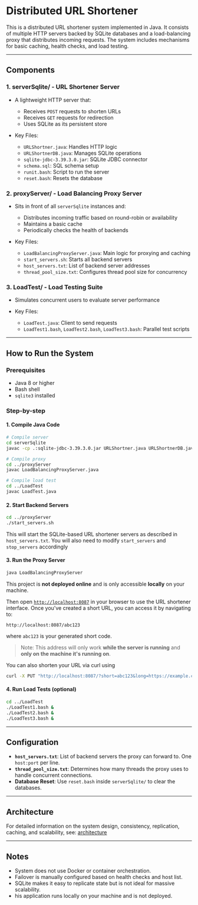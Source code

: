 # Distributed URL Shortener

This is a distributed URL shortener system implemented in Java. It consists of multiple HTTP servers backed by SQLite databases and a load-balancing proxy that distributes incoming requests. The system includes mechanisms for basic caching, health checks, and load testing.

---

## Components

### 1. serverSqlite/ - URL Shortener Server

* A lightweight HTTP server that:

  * Receives `POST` requests to shorten URLs
  * Receives `GET` requests for redirection
  * Uses SQLite as its persistent store
* Key Files:

  * `URLShortner.java`: Handles HTTP logic
  * `URLShortnerDB.java`: Manages SQLite operations
  * `sqlite-jdbc-3.39.3.0.jar`: SQLite JDBC connector
  * `schema.sql`: SQL schema setup
  * `runit.bash`: Script to run the server
  * `reset.bash`: Resets the database

### 2. proxyServer/ - Load Balancing Proxy Server

* Sits in front of all `serverSqlite` instances and:

  * Distributes incoming traffic based on round-robin or availability
  * Maintains a basic cache
  * Periodically checks the health of backends
* Key Files:

  * `LoadBalancingProxyServer.java`: Main logic for proxying and caching
  * `start_servers.sh`: Starts all backend servers
  * `host_servers.txt`: List of backend server addresses
  * `thread_pool_size.txt`: Configures thread pool size for concurrency

### 3. LoadTest/ - Load Testing Suite

* Simulates concurrent users to evaluate server performance
* Key Files:

  * `LoadTest.java`: Client to send requests
  * `LoadTest1.bash`, `LoadTest2.bash`, `LoadTest3.bash`: Parallel test scripts

---

## How to Run the System

### Prerequisites

* Java 8 or higher
* Bash shell
* `sqlite3` installed

### Step-by-step

#### 1. Compile Java Code

```bash
# Compile server
cd serverSqlite
javac -cp .:sqlite-jdbc-3.39.3.0.jar URLShortner.java URLShortnerDB.java

# Compile proxy
cd ../proxyServer
javac LoadBalancingProxyServer.java

# Compile load test
cd ../LoadTest
javac LoadTest.java
```

#### 2. Start Backend Servers

```bash
cd ../proxyServer
./start_servers.sh
```

This will start the SQLite-based URL shortener servers as described in `host_servers.txt`. You will also need to modify `start_servers` and `stop_servers` accordingly

#### 3. Run the Proxy Server

```bash
java LoadBalancingProxyServer
```

This project is **not deployed online** and is only accessible **locally** on your machine.

Then open [`http://localhost:8087`](http://localhost:8087) in your browser to use the URL shortener interface.
Once you've created a short URL, you can access it by navigating to:

```
http://localhost:8087/abc123
```

where `abc123` is your generated short code.

> Note: This address will only work **while the server is running** and **only on the machine it's running on**.

You can also shorten your URL via curl using 
```bash
curl -X PUT "http://localhost:8087/?short=abc123&long=https://example.com"
```

#### 4. Run Load Tests (optional)

```bash
cd ../LoadTest
./LoadTest1.bash &
./LoadTest2.bash &
./LoadTest3.bash &
```

---

## Configuration

* **`host_servers.txt`**: List of backend servers the proxy can forward to. One `host:port` per line.
* **`thread_pool_size.txt`**: Determines how many threads the proxy uses to handle concurrent connections.
* **Database Reset**: Use `reset.bash` inside `serverSqlite/` to clear the databases.

---

## Architecture

For detailed information on the system design, consistency, replication, caching, and scalability, see: [architecture](https://github.com/arcanstone/DistributedURLShortener/blob/main/ARCHITECTURE.md)

---

## Notes

* System does not use Docker or container orchestration.
* Failover is manually configured based on health checks and host list.
* SQLite makes it easy to replicate state but is not ideal for massive scalability.
* his application runs locally on your machine and is not deployed.
